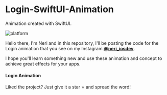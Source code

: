 # Login-SwiftUI-Animation
Animation created with SwiftUI.

![platform](https://img.shields.io/badge/platform-iOS-orange)


Hello there, I'm Neri and in this repository, I'll be posting the code for the Login animation that you see on my Instagram 
    [**@neri_iosdev**](https://www.instagram.com/neri_iosdev/).
    
I hope you'll learn something new and use these animation and concept to achieve great effects for your apps.

#### Login Animation

Liked the project? Just give it a star ⭐️ and spread the word!
